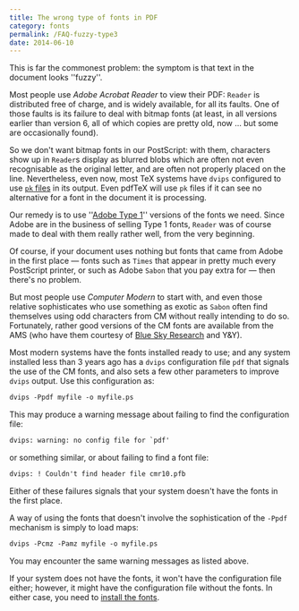 ```yaml
---
title: The wrong type of fonts in PDF
category: fonts
permalink: /FAQ-fuzzy-type3
date: 2014-06-10
---
```


This is far the commonest problem: the symptom is that text in the
document looks ''fuzzy''.

Most people use _Adobe Acrobat Reader_
to view their PDF: `Reader` is distributed free of
charge, and is widely available, for all its faults.  One of those
faults is its failure to deal with bitmap fonts (at least, in all
versions earlier than version&nbsp;6, all of which copies are pretty old,
now&nbsp;&hellip; but some are occasionally found).

So we don't want bitmap fonts in our PostScript: with them, characters show
up in `Reader`s display as blurred blobs which are often not
even recognisable as the original letter, and are often not properly placed
on the line.  Nevertheless, even now, most TeX systems have
`dvips` configured to use
[`pk` files](FAQ-pk) in its output.  Even
pdfTeX will use `pk` files if it can see no alternative for
a font in the document it is processing.

Our remedy is to use
''[Adobe Type&nbsp;1](FAQ-adobetypen)''
versions of the fonts we need.  Since Adobe are in the
business of selling Type&nbsp;1 fonts, `Reader` was of course made
to deal with them really rather well, from the very beginning.

Of course, if your document uses nothing but fonts that came from
Adobe in the first place&nbsp;&mdash; fonts such as `Times` that
appear in pretty much every PostScript printer, or such as Adobe
`Sabon` that you pay extra for&nbsp;&mdash; then there's no problem.

But most people use _Computer Modern_ to start
with, and even those relative sophisticates who use something as
exotic as `Sabon` often find themselves using odd characters
from CM without really intending to do so.  Fortunately, rather
good versions of the CM fonts are available from the AMS
(who have them courtesy of 
[Blue Sky Research](FAQ-commercial) and Y&Y).

Most modern systems have the fonts installed ready to use; and any
system installed less than 3&nbsp;years ago has a `dvips`
configuration file `pdf` that signals the use of the
CM fonts, and also sets a few other parameters to improve
`dvips` output.  Use this configuration as:
```latex
dvips -Ppdf myfile -o myfile.ps
```
This may produce a warning message about failing to find the
configuration file:
```latex
dvips: warning: no config file for `pdf'
```
or something similar, or about failing to find a font file:
```latex
dvips: ! Couldn't find header file cmr10.pfb
```
Either of these failures signals that your
system doesn't have the fonts in the first place.

A way of using the fonts that doesn't involve the sophistication of
the `-Ppdf` mechanism is simply to load maps:
```latex
dvips -Pcmz -Pamz myfile -o myfile.ps
```
You may encounter the same warning messages as listed above.

If your system does not have the fonts, it won't have the
configuration file either; however, it might have the configuration
file without the fonts.  In either case, you need to
[install the fonts](FAQ-inst1cm).

